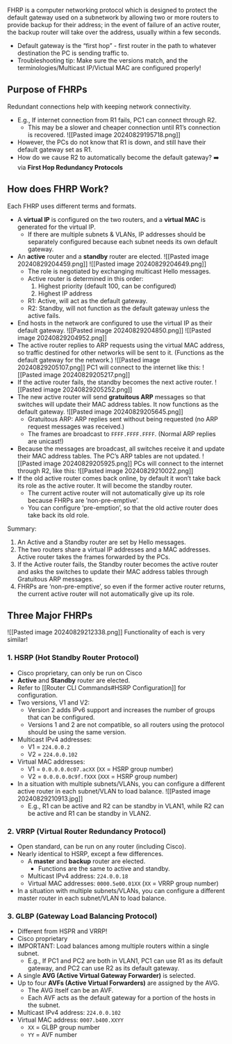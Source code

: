 FHRP is a computer networking protocol which is designed to protect the default gateway used on a subnetwork by allowing two or more routers to provide backup for their address; in the event of failure of an active router, the backup router will take over the address, usually within a few seconds.
- Default gateway is the “first hop” - first router in the path to whatever destination the PC is sending traffic to.
- Troubleshooting tip: Make sure the versions match, and the terminologies/Multicast IP/Victual MAC are configured properly!
## Purpose of FHRPs
Redundant connections help with keeping network connectivity.
- E.g., If internet connection from R1 fails, PC1 can connect through R2.
	- This may be a slower and cheaper connection until R1’s connection is recovered. 
![[Pasted image 20240829195718.png]]
 - However, the PCs do not know that R1 is down, and still have their default gateway set as R1.
 - How do we cause R2 to automatically become the default gateway? ➡️ via **First Hop Redundancy Protocols**
## How does FHRP Work?
Each FHRP uses different terms and formats.
- A **virtual IP** is configured on the two routers, and a **virtual MAC** is generated for the virtual IP. 
	- If there are multiple subnets & VLANs, IP addresses should be separately configured because each subnet needs its own default gateway.
- An **active** router and a **standby** router are elected.
	![[Pasted image 20240829204459.png]] ![[Pasted image 20240829204649.png]]
	- The role is negotiated by exchanging multicast Hello messages.
	- Active router is determined in this order:
		1. Highest priority (default 100, can be configured)
		2. Highest IP address
	- R1: Active, will act as the default gateway.
	- R2: Standby, will not function as the default gateway unless the active fails.
- End hosts in the network are configured to use the virtual IP as their default gateway.
	![[Pasted image 20240829204850.png]]
	![[Pasted image 20240829204952.png]]
- The active router replies to ARP requests using the virtual MAC address, so traffic destined for other networks will be sent to it. (Functions as the default gateway for the network.)
	![[Pasted image 20240829205107.png]]
	PC1 will connect to the internet like this: ![[Pasted image 20240829205217.png]]
- If the active router fails, the standby becomes the next active router.
	![[Pasted image 20240829205252.png]]
- The new active router will send **gratuitous ARP** messages so that switches will update their MAC address tables. It now functions as the default gateway. ![[Pasted image 20240829205645.png]]
	- Gratuitous ARP: ARP replies sent without being requested (no ARP request messages was received.)
	- The frames are broadcast to `FFFF.FFFF.FFFF`. (Normal ARP replies are unicast!)
- Because the messages are broadcast, all switches receive it and update their MAC address tables. The PC’s ARP tables are not updated.
	![[Pasted image 20240829205925.png]]
	PCs will connect to the internet through R2, like this:
	![[Pasted image 20240829210022.png]]
- If the old active router comes back online, by default it won’t take back its role as the active router. It will become the standby router.
	- The current active router will not automatically give up its role because FHRPs are ‘non-pre-emptive’.
	- You can configure ‘pre-emption’, so that the old active router does take back its old role.

Summary:
1. An Active and a Standby router are set by Hello messages. 
2. The two routers share a virtual IP addresses and a MAC addresses. Active router takes the frames forwarded by the PCs.
3. If the Active router fails, the Standby router becomes the active router and asks the switches to update their MAC address tables through Gratuitous ARP messages.
4. FHRPs are ‘non-pre-emptive’, so even if the former active router returns, the current active router will not automatically give up its role. 
## Three Major FHRPs
![[Pasted image 20240829212338.png]]
Functionality of each is very similar!
### 1. HSRP (Hot Standby Router Protocol)
- Cisco proprietary, can only be run on Cisco
- **Active** and **Standby** router are elected.
- Refer to [[Router CLI Commands#HSRP Configuration]] for configuration.
- Two versions, V1 and V2:
	- Version 2 adds IPv6 support and increases the number of groups that can be configured.
	- Versions 1 and 2 are not compatible, so all routers using the protocol should be using the same version.
- Multicast IPv4 addresses:
	- V1 = `224.0.0.2`
	- V2 = `224.0.0.102`
- Virtual MAC addresses:
	- V1 = `0.0.0.0.0c07.acXX` (`XX` = HSRP group number)
	- V2 = `0.0.0.0.0c9f.fXXX` (`XXX` = HSRP group number)
- In a situation with multiple subnets/VLANs, you can configure a different active router in each subnet/VLAN to load balance.
	![[Pasted image 20240829210913.jpg]]
	- E.g., R1 can be active and R2 can be standby in VLAN1, while R2 can be active and R1 can be standby in VLAN2.
### 2. VRRP (Virtual Router Redundancy Protocol)
- Open standard, can be run on any router (including Cisco).
- Nearly identical to HSRP, except a few differences.
	- A **master** and **backup** router are elected.
		- Functions are the same to active and standby.
	- Multicast IPv4 address: `224.0.0.18`
	- Virtual MAC addresses: `0000.5e00.01XX` (`XX` = VRRP group number)
- In a situation with multiple subnets/VLANs, you can configure a different master router in each subnet/VLAN to load balance.
### 3. GLBP (Gateway Load Balancing Protocol)
- Different from HSPR and VRRP!
- Cisco proprietary
- IMPORTANT: Load balances among multiple routers within a single subnet.
	- E.g., If PC1 and PC2 are both in VLAN1, PC1 can use R1 as its default gateway, and PC2 can use R2 as its default gateway.
- A single **AVG (Active Virtual Gateway Forwarder)** is selected.
- Up to four **AVFs (Active Virtual Forwarders)** are assigned by the AVG.
	- The AVG itself can be an AVF.
	- Each AVF acts as the default gateway for a portion of the hosts in the subnet.
- Multicast IPv4 address: `224.0.0.102`
- Virtual MAC address: `0007.b400.XXYY`
	- `XX` = GLBP group number
	- `YY` = AVF number
